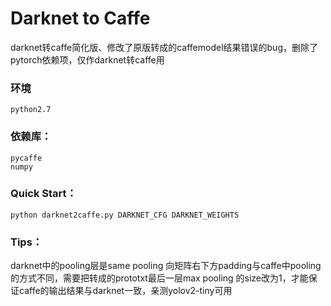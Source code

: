 # Darknet to Caffe
darknet转caffe简化版、修改了原版转成的caffemodel结果错误的bug，删除了pytorch依赖项，仅作darknet转caffe用
### 环境
    python2.7
### 依赖库：
    pycaffe
    numpy
### Quick Start：
    python darknet2caffe.py DARKNET_CFG DARKNET_WEIGHTS
### Tips：
darknet中的pooling层是same pooling 向矩阵右下方padding与caffe中pooling的方式不同，需要把转成的prototxt最后一层max pooling 的size改为1，才能保证caffe的输出结果与darknet一致，亲测yolov2-tiny可用
    

